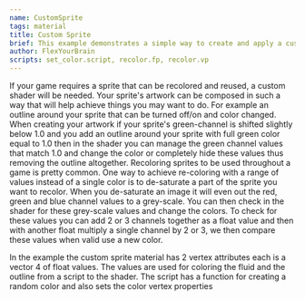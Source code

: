 ```yaml
---
name: CustomSprite
tags: material
title: Custom Sprite
brief: This example demonstrates a simple way to create and apply a custom sprite shader for changing colors and customizing an outline.
author: FlexYourBrain
scripts: set_color.script, recolor.fp, recolor.vp
---
```


If your game requires a sprite that can be recolored and reused, a custom shader will be needed. Your sprite's artwork can be composed in such a way that will help achieve things you may want to do. For example an outline around your sprite that can be turned off/on and color changed. When creating your artwork if your sprite's green-channel is shifted slightly below 1.0 and you add an outline around your sprite with full green color equal to 1.0 then in the shader you can manage the green channel values that match 1.0 and change the color or completely hide these values thus removing the outline altogether. Recoloring sprites to be used throughout a game is pretty common. One way to achieve re-coloring with a range of values instead of a single color is to de-saturate a part of the sprite you want to recolor. When you de-saturate an image it will even out the red, green and blue channel values to a grey-scale. You can then check in the shader for these grey-scale values and change the colors. To check for these values you can add 2 or 3 channels together as a float value and then with another float multiply a single channel by 2 or 3, we then compare these values when valid use a new color.

In the example the custom sprite material has 2 vertex attributes each is a vector 4 of float values. The values are used for coloring the fluid and the outline from a script to the shader. The script has a function for creating a random color and also sets the color vertex properties